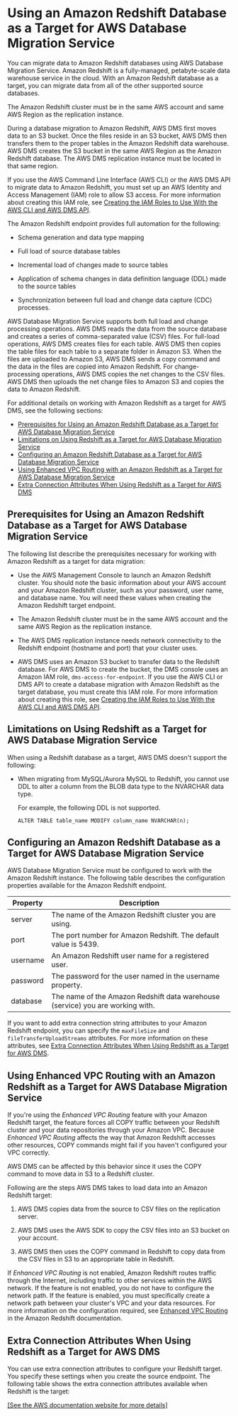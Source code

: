 # Using an Amazon Redshift Database as a Target for AWS Database Migration Service<a name="CHAP_Target.Redshift"></a>

You can migrate data to Amazon Redshift databases using AWS Database Migration Service\. Amazon Redshift is a fully\-managed, petabyte\-scale data warehouse service in the cloud\. With an Amazon Redshift database as a target, you can migrate data from all of the other supported source databases\.

 The Amazon Redshift cluster must be in the same AWS account and same AWS Region as the replication instance\. 

During a database migration to Amazon Redshift, AWS DMS first moves data to an S3 bucket\. Once the files reside in an S3 bucket, AWS DMS then transfers them to the proper tables in the Amazon Redshift data warehouse\. AWS DMS creates the S3 bucket in the same AWS Region as the Amazon Redshift database\. The AWS DMS replication instance must be located in that same region\. 

If you use the AWS Command Line Interface \(AWS CLI\) or the AWS DMS API to migrate data to Amazon Redshift, you must set up an AWS Identity and Access Management \(IAM\) role to allow S3 access\. For more information about creating this IAM role, see [Creating the IAM Roles to Use With the AWS CLI and AWS DMS API](CHAP_Security.APIRole.md)\.

The Amazon Redshift endpoint provides full automation for the following:

+ Schema generation and data type mapping

+ Full load of source database tables

+ Incremental load of changes made to source tables

+ Application of schema changes in data definition language \(DDL\) made to the source tables

+ Synchronization between full load and change data capture \(CDC\) processes\.

AWS Database Migration Service supports both full load and change processing operations\. AWS DMS reads the data from the source database and creates a series of comma\-separated value \(CSV\) files\. For full\-load operations, AWS DMS creates files for each table\. AWS DMS then copies the table files for each table to a separate folder in Amazon S3\. When the files are uploaded to Amazon S3, AWS DMS sends a copy command and the data in the files are copied into Amazon Redshift\. For change\-processing operations, AWS DMS copies the net changes to the CSV files\. AWS DMS then uploads the net change files to Amazon S3 and copies the data to Amazon Redshift\.

For additional details on working with Amazon Redshift as a target for AWS DMS, see the following sections: 


+ [Prerequisites for Using an Amazon Redshift Database as a Target for AWS Database Migration Service](#CHAP_Target.Redshift.Prerequisites)
+ [Limitations on Using Redshift as a Target for AWS Database Migration Service](#CHAP_Target.Redshift.Limitations)
+ [Configuring an Amazon Redshift Database as a Target for AWS Database Migration Service](#CHAP_Target.Redshift.Configuration)
+ [Using Enhanced VPC Routing with an Amazon Redshift as a Target for AWS Database Migration Service](#CHAP_Target.Redshift.EnhancedVPC)
+ [Extra Connection Attributes When Using Redshift as a Target for AWS DMS](#CHAP_Target.Redshift.ConnectionAttrib)

## Prerequisites for Using an Amazon Redshift Database as a Target for AWS Database Migration Service<a name="CHAP_Target.Redshift.Prerequisites"></a>

The following list describe the prerequisites necessary for working with Amazon Redshift as a target for data migration:

+ Use the AWS Management Console to launch an Amazon Redshift cluster\. You should note the basic information about your AWS account and your Amazon Redshift cluster, such as your password, user name, and database name\. You will need these values when creating the Amazon Redshift target endpoint\. 

+ The Amazon Redshift cluster must be in the same AWS account and the same AWS Region as the replication instance\.

+ The AWS DMS replication instance needs network connectivity to the Redshift endpoint \(hostname and port\) that your cluster uses\.

+ AWS DMS uses an Amazon S3 bucket to transfer data to the Redshift database\. For AWS DMS to create the bucket, the DMS console uses an Amazon IAM role, `dms-access-for-endpoint`\. If you use the AWS CLI or DMS API to create a database migration with Amazon Redshift as the target database, you must create this IAM role\. For more information about creating this role, see [Creating the IAM Roles to Use With the AWS CLI and AWS DMS API](CHAP_Security.APIRole.md)\. 

## Limitations on Using Redshift as a Target for AWS Database Migration Service<a name="CHAP_Target.Redshift.Limitations"></a>

When using a Redshift database as a target, AWS DMS doesn't support the following:

+ When migrating from MySQL/Aurora MySQL to Redshift, you cannot use DDL to alter a column from the BLOB data type to the NVARCHAR data type\.

  For example, the following DDL is not supported\.

  ```
  ALTER TABLE table_name MODIFY column_name NVARCHAR(n);                   
  ```

## Configuring an Amazon Redshift Database as a Target for AWS Database Migration Service<a name="CHAP_Target.Redshift.Configuration"></a>

AWS Database Migration Service must be configured to work with the Amazon Redshift instance\. The following table describes the configuration properties available for the Amazon Redshift endpoint\.


| Property | Description | 
| --- | --- | 
| server | The name of the Amazon Redshift cluster you are using\. | 
| port | The port number for Amazon Redshift\. The default value is 5439\. | 
| username | An Amazon Redshift user name for a registered user\. | 
| password | The password for the user named in the username property\. | 
| database | The name of the Amazon Redshift data warehouse \(service\) you are working with\. | 

If you want to add extra connection string attributes to your Amazon Redshift endpoint, you can specify the `maxFileSize` and `fileTransferUploadStreams` attributes\. For more information on these attributes, see [Extra Connection Attributes When Using Redshift as a Target for AWS DMS](#CHAP_Target.Redshift.ConnectionAttrib)\.

## Using Enhanced VPC Routing with an Amazon Redshift as a Target for AWS Database Migration Service<a name="CHAP_Target.Redshift.EnhancedVPC"></a>

If you're using the *Enhanced VPC Routing* feature with your Amazon Redshift target, the feature forces all COPY traffic between your Redshift cluster and your data repositories through your Amazon VPC\. Because *Enhanced VPC Routing* affects the way that Amazon Redshift accesses other resources, COPY commands might fail if you haven't configured your VPC correctly\.

AWS DMS can be affected by this behavior since it uses the COPY command to move data in S3 to a Redshift cluster\.

Following are the steps AWS DMS takes to load data into an Amazon Redshift target:

1. AWS DMS copies data from the source to CSV files on the replication server\.

1. AWS DMS uses the AWS SDK to copy the CSV files into an S3 bucket on your account\.

1. AWS DMS then uses the COPY command in Redshift to copy data from the CSV files in S3 to an appropriate table in Redshift\.

If *Enhanced VPC Routing* is not enabled, Amazon Redshift routes traffic through the Internet, including traffic to other services within the AWS network\. If the feature is not enabled, you do not have to configure the network path\. If the feature is enabled, you must specifically create a network path between your cluster's VPC and your data resources\. For more information on the configuration required, see [ Enhanced VPC Routing](http://docs.aws.amazon.com/redshift/latest/mgmt/enhanced-vpc-routing.html) in the Amazon Redshift documentation\. 

## Extra Connection Attributes When Using Redshift as a Target for AWS DMS<a name="CHAP_Target.Redshift.ConnectionAttrib"></a>

You can use extra connection attributes to configure your Redshift target\. You specify these settings when you create the source endpoint\. The following table shows the extra connection attributes available when Redshift is the target:

[\[See the AWS documentation website for more details\]](http://docs.aws.amazon.com/dms/latest/userguide/CHAP_Target.Redshift.html)
